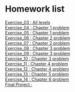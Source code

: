 # Homework list
[Exercise_03 : All levels ]()<br>
[Exercise_04 : Chapter 1 problem ]()<br>
[Exercise_05 : Chapter 1 problem ]()<br>
[Exercise_06 : Chapter 2 problem ]()<br>
[Exercise_07 : Chapter 2 problem ]()<br>
[Exercise_08 : Chapter 3 problem ]()<br>
[Exercise_09 : Chapter 3 problem ]()<br>
[Exercise_10 : Chapter 3 problem ]()<br>
[Exercise_11 : Chapter 4 problem ]()<br>
[Exercise_12 : Chapter 4 problem ]()<br>
[Exercise_13 : Chapter 5 problem ]()<br>
[Exercise_14 : Chapter 6 problem ]()<br>
[Final Project : ]()<br>
